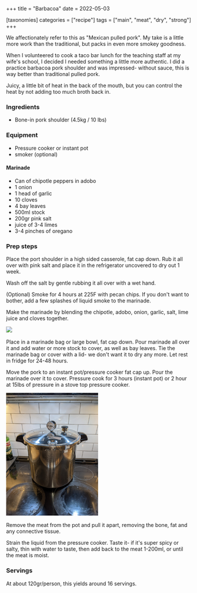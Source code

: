 +++
title = "Barbacoa"
date = 2022-05-03

[taxonomies]
categories = ["recipe"]
tags = ["main", "meat", "dry", "strong"]
+++

We affectionately refer to this as "Mexican pulled pork". My take is a little more work than the traditional, but packs in even more smokey goodness.

<!-- more -->


When I volunteered to cook a taco bar lunch for the teaching staff at my wife's school, I decided I needed
something a little more authentic.  I did a practice barbacoa pork shoulder and was impressed-
without sauce, this is way better than traditional pulled pork.

Juicy, a little bit of heat in the back of the mouth, but you can control the heat by not adding too much broth back in.


### Ingredients

- Bone-in pork shoulder (4.5kg / 10 lbs)

### Equipment

- Pressure cooker or instant pot
- smoker (optional)

#### Marinade

- Can of chipotle peppers in adobo
- 1 onion
- 1 head of garlic
- 10 cloves
- 4 bay leaves
- 500ml stock
- 200gr pink salt
- juice of 3-4 limes
- 3-4 pinches of oregano

### Prep steps

Place the port shoulder in a high sided casserole, fat cap down. Rub it all over with pink salt and place it in the refrigerator uncovered to dry out 1 week.

Wash off the salt by gentle rubbing it all over with a wet hand.

(Optional) Smoke for 4 hours at 225F with pecan chips. If you don't want to  bother, add a few splashes of liquid smoke to the marinade.

Make the marinade by blending the chipotle, adobo, onion, garlic, salt, lime juice and cloves together.

<img src="picture1.jpg" width=250>

Place in a marinade bag or large bowl, fat cap down.  Pour marinade all over it and add water or more stock to cover, as well as bay leaves. Tie
 the marinade bag or cover with a lid- we don't want it to dry any more. Let rest in fridge for 24-48 hours.

Move the pork to an instant pot/pressure cooker fat cap up.  Pour the marinade over it to cover.  Pressure cook for 3 hours (instant pot) or 2 hour at 15lbs of pressure in a stove top pressure cooker.

<img src="picture2.jpg" width=250>


Remove the meat from the pot and pull it apart, removing the bone, fat and any connective tissue.

Strain the liquid from the pressure cooker.  Taste it- if it's super spicy or salty, thin with water to taste, then add back to the meat 1-200ml, or until the meat is moist.


### Servings

At about 120gr/person, this yields around 16 servings. 
